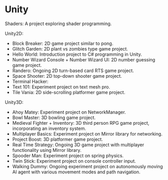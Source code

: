 # Unity

Shaders: A project exploring shader programming.  <br />

Unity2D:  <br />
- Block Breaker: 2D game project similar to pong.  <br />
- Glitch Garden: 2D plant vs zombies type game project.  <br />
- Hello World: Introduction project to C# programming in Unity.  <br />
- Number Wizard Console + Number Wizard UI: 2D number guessing game project.  <br />
- Randero: Ongoing 2D turn-based card RTS game project.  <br />
- Space Shooter: 2D top-down shooter game project.  <br />
- Terminal Hacker:
- Text 101: Experiment project on text mesh pro. <br /> 
- Tile Vania: 2D side-scrolling platformer game project. <br />

Unity3D: <br />
- Ahoy Matey: Experiment project on NetworkManager. <br />
- Bowl Master: 3D bowling game project. <br />
- Medieval Fighter + Inventory: 3D third person RPG game project, incorporating an inventory system.
- Multiplayer Basics: Experiment project on Mirror library for networking. <br />
- Project Boost: 3D platformer game project. <br />
- Real Time Strategy: Ongoing 3D game project with multiplayer functionality using Mirror library. <br />
- Spooder Man: Experiment project on spring physics. <br />
- Twin Stick: Experiment project on console controller input. <br />
- Walking Dummy: Ongoing experiment project on autonomously moving AI agent with various movement modes and path navigation.<br />
